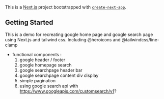 This is a [Next.js](https://nextjs.org/) project bootstrapped with [`create-next-app`](https://github.com/vercel/next.js/tree/canary/packages/create-next-app).

## Getting Started

This is a demo for recreating google home page and google search page using Next.js and tailwind css.
Including @heroicons and @tailwindcss/line-clamp
- functional components :
  1. google header / footer
  2. google homepage search 
  3. google searchpage header bar
  4. google searchpage content div display
  5. simple pagination
  6. using google search api with https://www.googleapis.com/customsearch/v1?
